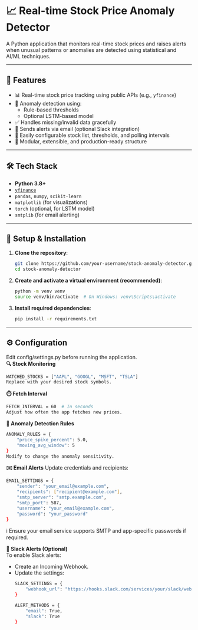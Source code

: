 # 📈 Real-time Stock Price Anomaly Detector

A Python application that monitors real-time stock prices and raises alerts when unusual patterns or anomalies are detected using statistical and AI/ML techniques.

---

## 🚀 Features

- 📊 Real-time stock price tracking using public APIs (e.g., `yfinance`)
- 🧠 Anomaly detection using:
  - Rule-based thresholds
  - Optional LSTM-based model
- ✅ Handles missing/invalid data gracefully
- 🔔 Sends alerts via email (optional Slack integration)
- 🔧 Easily configurable stock list, thresholds, and polling intervals
- 🧩 Modular, extensible, and production-ready structure

---

## 🛠️ Tech Stack

- **Python 3.8+**
- [`yfinance`](https://pypi.org/project/yfinance/)
- `pandas`, `numpy`, `scikit-learn`
- `matplotlib` (for visualizations)
- `torch` (optional, for LSTM model)
- `smtplib` (for email alerting)

---

## 🧪 Setup & Installation

1. **Clone the repository**:

   ```bash
   git clone https://github.com/your-username/stock-anomaly-detector.git
   cd stock-anomaly-detector
2. **Create and activate a virtual environment (recommended)**:

   ```bash
   python -m venv venv
   source venv/bin/activate  # On Windows: venv\Scripts\activate
3. **Install required dependencies**:

   ```bash
   pip install -r requirements.txt

---

## ⚙️ Configuration

Edit config/settings.py before running the application.  
**🔍 Stock Monitoring**
```bash
WATCHED_STOCKS = ["AAPL", "GOOGL", "MSFT", "TSLA"]
Replace with your desired stock symbols.
```

**⏱️ Fetch Interval**
```bash
FETCH_INTERVAL = 60  # In seconds
Adjust how often the app fetches new prices.
```

**🚨 Anomaly Detection Rules**
```bash
ANOMALY_RULES = {
    "price_spike_percent": 5.0,
    "moving_avg_window": 5
}
Modify to change the anomaly sensitivity.
```
**✉️ Email Alerts**
Update credentials and recipients:

```bash
EMAIL_SETTINGS = {
    "sender": "your_email@example.com",
    "recipients": ["recipient@example.com"],
    "smtp_server": "smtp.example.com",
    "smtp_port": 587,
    "username": "your_email@example.com",
    "password": "your_password"
}
```
ℹ️ Ensure your email service supports SMTP and app-specific passwords if required.

**💬 Slack Alerts (Optional)**  
To enable Slack alerts:
- Create an Incoming Webhook.
- Update the settings:
    ```bash
    SLACK_SETTINGS = {
        "webhook_url": "https://hooks.slack.com/services/your/slack/webhook"
    }

    ALERT_METHODS = {
        "email": True,
        "slack": True
    }
    ```